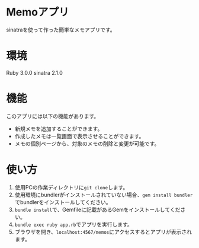 # Memoアプリ
sinatraを使って作った簡単なメモアプリです。

# 環境
Ruby 3.0.0
sinatra 2.1.0

# 機能
このアプリには以下の機能があります。
- 新規メモを追加することができます。
- 作成したメモは一覧画面で表示させることができます。
- メモの個別ページから、対象のメモの削除と変更が可能です。

# 使い方
1. 使用PCの作業ディレクトリに`git clone`します。
2. 使用環境にbundlerがインストールされていない場合、`gem install bundler`でbundlerをインストールしてください。
3. `bundle install`で、Gemfileに記載があるGemをインストールしてください。
4. `bundle exec ruby app.rb`でアプリを実行します。
5. ブラウザを開き、`localhost:4567/memos`にアクセスするとアプリが表示されます。
